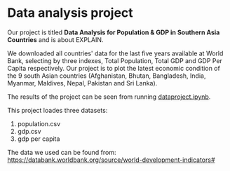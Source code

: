 # Data analysis project

Our project is titled **Data Analysis for Population & GDP in Southern Asia Countries** and is about EXPLAIN.


We downloaded all countries' data for the last five years available at World Bank, selecting by three indexes, Total Population, Total GDP and GDP Per Capita respectively. Our project is to plot the latest economic condition of the 9 south Asian countries (Afghanistan, Bhutan, Bangladesh, India, Myanmar, Maldives, Nepal, Pakistan and Sri Lanka). 

The results of the project can be seen from running [dataproject.ipynb](dataproject.ipynb).

This project loades three datasets: 

1. population.csv
1. gdp.csv
1. gdp per capita 

The data we used can be found from: https://databank.worldbank.org/source/world-development-indicators#
